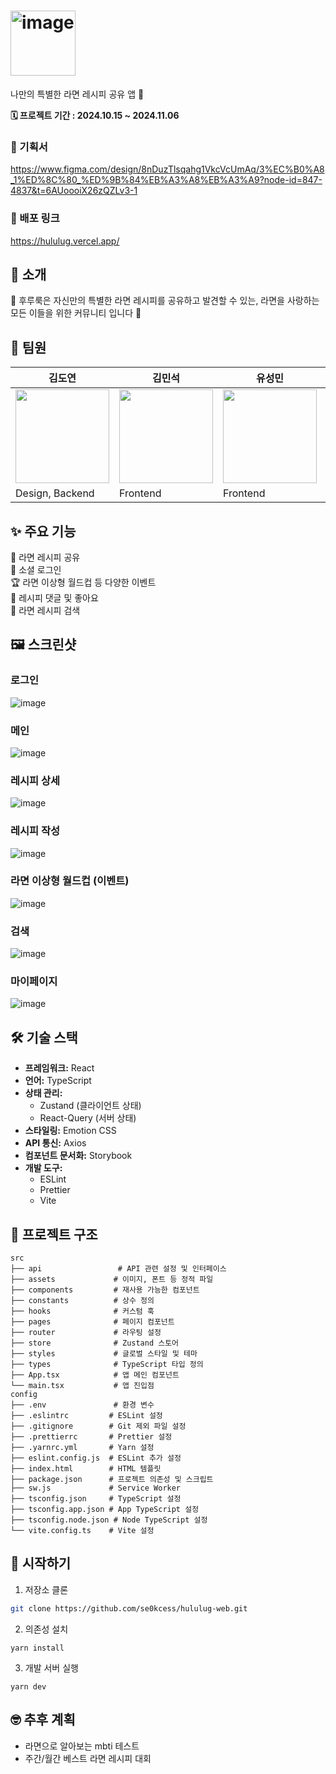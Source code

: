 
<h1><img width="104" alt="image" src="https://github.com/user-attachments/assets/cf5bdd19-edaf-4af8-96b8-6a8842d06bb5"></h1>

나만의 특별한 라면 레시피 공유 앱 🍥

<p>
<strong>🗓️ 프로젝트 기간 : 2024.10.15 ~ 2024.11.06</strong>
</p>

### 📑 기획서
https://www.figma.com/design/8nDuzTlsqahg1VkcVcUmAq/3%EC%B0%A8_1%ED%8C%80_%ED%9B%84%EB%A3%A8%EB%A3%A9?node-id=847-4837&t=6AUoooiX26zQZLv3-1

### 📎 배포 링크
https://hululug.vercel.app/

## 📖 소개

🍜 후루룩은 자신만의 특별한 라면 레시피를 공유하고 발견할 수 있는, 라면을 사랑하는 모든 이들을 위한 커뮤니티 입니다 🍜

## 👫 팀원
| 김도연 | 김민석 | 유성민 | 윤석준 |
|----------|----------|----------|----------|
| <img src="https://github.com/user-attachments/assets/b0a88dbc-3f5b-4c92-ab4f-eb685f083ecc" width="150" height="150" /> | <img src="https://github.com/user-attachments/assets/b2eef603-5658-42c6-88a6-03326fd66541" width="150" height="150" /> | <img src="https://github.com/user-attachments/assets/8f5b3136-0203-4a34-8588-4c84d6103146" width="150" height="150" /> |  <img src="https://github.com/user-attachments/assets/b51c7ead-2419-4807-8d18-0f41af8439c1" width="150" height="150" />  |
| Design, Backend | Frontend | Frontend | Backend |

## ✨ 주요 기능
🍜 라면 레시피 공유 <br />
👥 소셜 로그인 <br />
🏆 라면 이상형 월드컵 등 다양한 이벤트 <br />
💬 레시피 댓글 및 좋아요 <br />
📱 라면 레시피 검색

## 🖼 스크린샷

### 로그인
![image](https://github.com/user-attachments/assets/4c5a96d8-7888-403a-a624-1e18ae5be885)

### 메인
![image](https://github.com/user-attachments/assets/9cb5a8a0-feb1-4290-bf4a-6a09465d2a36)

### 레시피 상세
![image](https://github.com/user-attachments/assets/3c3ed1b1-fd8b-44d2-bea2-2093fdac98f6)

### 레시피 작성
![image](https://github.com/user-attachments/assets/a08433e5-5652-4d39-8522-e58ab92b4672)

### 라면 이상형 월드컵 (이벤트)
![image](https://github.com/user-attachments/assets/1323ffdb-a072-4e60-aad3-6b4c40f7571c)

### 검색
![image](https://github.com/user-attachments/assets/438a9b3e-d29e-4d94-ac37-1ec6c06f7226)

### 마이페이지
![image](https://github.com/user-attachments/assets/8317efa1-cc54-4b5f-8fb1-e2564de6b69b)


## 🛠 기술 스택

- **프레임워크:** React
- **언어:** TypeScript
- **상태 관리:** 
  - Zustand (클라이언트 상태)
  - React-Query (서버 상태)
- **스타일링:** Emotion CSS
- **API 통신:** Axios
- **컴포넌트 문서화:** Storybook
- **개발 도구:**
  - ESLint
  - Prettier
  - Vite

## 📁 프로젝트 구조
```
src
├── api                 # API 관련 설정 및 인터페이스
├── assets             # 이미지, 폰트 등 정적 파일
├── components         # 재사용 가능한 컴포넌트
├── constants          # 상수 정의
├── hooks              # 커스텀 훅
├── pages              # 페이지 컴포넌트
├── router             # 라우팅 설정
├── store              # Zustand 스토어
├── styles             # 글로벌 스타일 및 테마
├── types              # TypeScript 타입 정의
├── App.tsx            # 앱 메인 컴포넌트
└── main.tsx           # 앱 진입점
config
├── .env               # 환경 변수
├── .eslintrc         # ESLint 설정
├── .gitignore        # Git 제외 파일 설정
├── .prettierrc       # Prettier 설정
├── .yarnrc.yml       # Yarn 설정
├── eslint.config.js  # ESLint 추가 설정
├── index.html        # HTML 템플릿
├── package.json      # 프로젝트 의존성 및 스크립트
├── sw.js             # Service Worker
├── tsconfig.json     # TypeScript 설정
├── tsconfig.app.json # App TypeScript 설정
├── tsconfig.node.json # Node TypeScript 설정
└── vite.config.ts    # Vite 설정
```

## 🚀 시작하기

1. 저장소 클론
```bash
git clone https://github.com/se0kcess/hululug-web.git
```

2. 의존성 설치
```
yarn install
```
3. 개발 서버 실행
```
yarn dev
```

## 🤓 추후 계획
- 라면으로 알아보는 mbti 테스트
- 주간/월간 베스트 라면 레시피 대회
